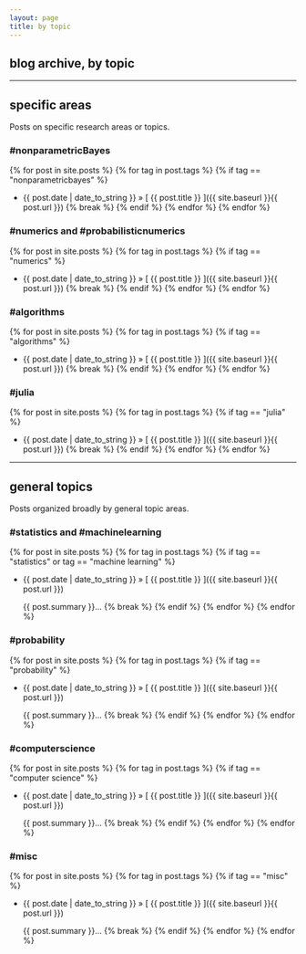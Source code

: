 ```yaml
---
layout: page
title: by topic
---
```


## blog archive, by topic

---

## specific areas

Posts on specific research areas or topics.

### \#nonparametricBayes

{% for post in site.posts %}
  {% for tag in post.tags %}
    {% if tag == "nonparametricbayes" %}
  * {{ post.date | date_to_string }} &raquo; [ {{ post.title }} ]({{ site.baseurl }}{{ post.url }})
    {% break %}
    {% endif %}
  {% endfor %}
{% endfor %}

### \#numerics and \#probabilisticnumerics

{% for post in site.posts %}
  {% for tag in post.tags %}
    {% if tag == "numerics" %}
  * {{ post.date | date_to_string }} &raquo; [ {{ post.title }} ]({{ site.baseurl }}{{ post.url }})
    {% break %}
    {% endif %}
  {% endfor %}
{% endfor %}

### \#algorithms

{% for post in site.posts %}
  {% for tag in post.tags %}
    {% if tag == "algorithms" %}
  * {{ post.date | date_to_string }} &raquo; [ {{ post.title }} ]({{ site.baseurl }}{{ post.url }})
    {% break %}
    {% endif %}
  {% endfor %}
{% endfor %}

### \#julia

{% for post in site.posts %}
  {% for tag in post.tags %}
    {% if tag == "julia" %}
  * {{ post.date | date_to_string }} &raquo; [ {{ post.title }} ]({{ site.baseurl }}{{ post.url }})
    {% break %}
    {% endif %}
  {% endfor %}
{% endfor %}
---

## general topics

Posts organized broadly by general topic areas.

### \#statistics and \#machinelearning

{% for post in site.posts %}
  {% for tag in post.tags %}
    {% if tag == "statistics" or tag == "machine learning" %}
  * {{ post.date | date_to_string }} &raquo; [ {{ post.title }} ]({{ site.baseurl }}{{ post.url }})

     {{ post.summary }}...
    {% break %}
    {% endif %}
  {% endfor %}
{% endfor %}

### \#probability

{% for post in site.posts %}
  {% for tag in post.tags %}
    {% if tag == "probability" %}
  * {{ post.date | date_to_string }} &raquo; [ {{ post.title }} ]({{ site.baseurl }}{{ post.url }})

     {{ post.summary }}...
    {% break %}
    {% endif %}
  {% endfor %}
{% endfor %}

### \#computerscience

{% for post in site.posts %}
  {% for tag in post.tags %}
    {% if tag == "computer science" %}
  * {{ post.date | date_to_string }} &raquo; [ {{ post.title }} ]({{ site.baseurl }}{{ post.url }})

     {{ post.summary }}...
    {% break %}
    {% endif %}
  {% endfor %}
{% endfor %}

<!--### \#academics

{% for post in site.posts %}
  {% for tag in post.tags %}
    {% if tag == "academics" %}
  * {{ post.date | date_to_string }} &raquo; [ {{ post.title }} ]({{site.baseurl }}{{ post.url }})

     {{ post.summary }}...
    {% break %}
    {% endif %}
  {% endfor %}
{% endfor %}
-->

### \#misc

{% for post in site.posts %}
  {% for tag in post.tags %}
    {% if tag == "misc" %}
  * {{ post.date | date_to_string }} &raquo; [ {{ post.title }} ]({{ site.baseurl }}{{ post.url }})

     {{ post.summary }}...
    {% break %}
    {% endif %}
  {% endfor %}
{% endfor %}


